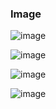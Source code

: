 ### Image 
![image](https://github.com/user-attachments/assets/2fe84d3d-3866-458a-8e78-7a8fd665c1bb)

![image](https://github.com/user-attachments/assets/9ce34b74-d7a2-4687-91cb-705242a9662a)

![image](https://github.com/user-attachments/assets/057894d4-f20b-4d5e-8179-f6f3c18a1baa)

![image](https://github.com/user-attachments/assets/e951d854-9555-4536-b918-d71377f0f236)
